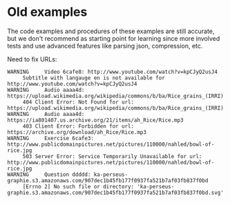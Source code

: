 Old examples
============

The code examples and procedures of these examples are still accurate,
but we don't recommend as starting point for learning since more involved tests
and use advanced features like parsing json, compression, etc.


Need to fix URLs:

```
WARNING  	Video 6cafe8: http://www.youtube.com/watch?v=kpCJyQ2usJ4
     Subtitle with langauge en is not available for http://www.youtube.com/watch?v=kpCJyQ2usJ4
WARNING  	Audio aaaa4d: https://upload.wikimedia.org/wikipedia/commons/b/ba/Rice_grains_(IRRI)
     404 Client Error: Not Found for url: https://upload.wikimedia.org/wikipedia/commons/b/ba/Rice_grains_(IRRI)
WARNING  	Audio aaaa4d: https://ia801407.us.archive.org/21/items/ah_Rice/Rice.mp3
     403 Client Error: Forbidden for url: https://archive.org/download/ah_Rice/Rice.mp3
WARNING  	Exercise 6cafe3: http://www.publicdomainpictures.net/pictures/110000/nahled/bowl-of-rice.jpg
     503 Server Error: Service Temporarily Unavailable for url: http://www.publicdomainpictures.net/pictures/110000/nahled/bowl-of-rice.jpg
WARNING  	Question ddddd: ka-perseus-graphie.s3.amazonaws.com/907dec1b45fb177f0937fa521b7af03fb837f0bd
     [Errno 2] No such file or directory: 'ka-perseus-graphie.s3.amazonaws.com/907dec1b45fb177f0937fa521b7af03fb837f0bd.svg'
```

